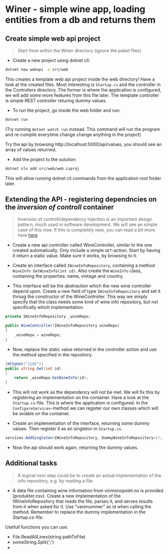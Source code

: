 # Winer - simple wine app, loading entities from a db and returns them

## Create simple web api project

> Start from within the Winer directory (ignore the paket files)

- Create a new project using dotnet cli:
```bash
dotnet new webapi -o src/web
```
This creates a template web api project inside the web directory!
Have a look at the created files. Most interesting is `Startup.cs` and the controller in the Controllers directory. The former is where the application is configured, we will add some more features from this file later. The template controller is simple REST controller returing dummy values.

- To run the project, go inside the web folder and run:
```bash
dotnet run
```

(Try running `dotnet watch run` instead. This command will run the program and re-compile everytime change change anything in the project)

Try the api by browsing http://localhost:5000/api/values, you should see an array of values returned.

- Add the project to the solution:
```bash
dotnet sln add src/web/web.csproj
```
This will allow running dotnet cli commands from the application root folder later.

## Extending the API - registering dependncies on the _inversion of controll_ container
> Inversion of controll/dependency injection is an important design pattern, much used in software development. We will see an simple case of this now. If this is completely new, you can read a bit more here [here](https://docs.microsoft.com/en-us/aspnet/core/fundamentals/dependency-injection)

- Create a new api controller called WineController, similar to the one created automatically. Only include a simple `GET`-action. Start by having it return a static value. Make sure it works, by browsing to it.

- Create an interface called `IWineInfoRepository`, containing a method `WineInfo GetWineInfo(int id)`. Also create the `WineInfo` class, containing the properties: name, vintage and country.

- This interface will be the abstraction which the new wine controller depend upon. Create a new field of type `IWineInfoRepository` and set it throug the constructor of the WineController. This way we simply specify that the class needs some kind of wine info repository, but not specifically which implementation.

```csharp
private IWineInfoRepository _wineRepo;

public WineController(IWineInfoRepository wineRepo)
{
    _wineRepo = wineRepo;
}
```

- Now, replace the static value returned in the controller action and use the method specified in the repository.

```csharp
[HttpGet("{id}")]
public string Get(int id)
{
    return _wineRepo.GetWineInfo(id);
}
```

- This will not work as the dependency will not be met. We will fix this by registering an implementation on the container. Have a look at the `Startup.cs`-file. This is where the application is configured. In the `ConfigureServices`-method we can register our own classes which will be aviable on the container.

- Create an implementation of the interface, returning some dummy values. Then register it as an singleton in `Startup.cs`.

```csharp
services.AddSingleton<IWineInfoRepository, DummyWineInfoRepository>();
```

- Now the api should work again, returning the dummy values.


## Additional tasks
 > A logical next step could be to create an actual implementation of the info repository, e.g. by reading a file.

- A data file containing wine information from vinmonopolet.no is provided (produkter.csv). Create a new implementation of the IWineInfoRepository that reads the file, parses it, and serves results from it when asked for it. Use "varenummer" as id when calling the method. Remember to replace the dummy implementation in the Startup.cs-file.

Usefull functions you can use:
 - File.ReadAllLines(string pathToFile)
 - someString.Split(';')
 - 
